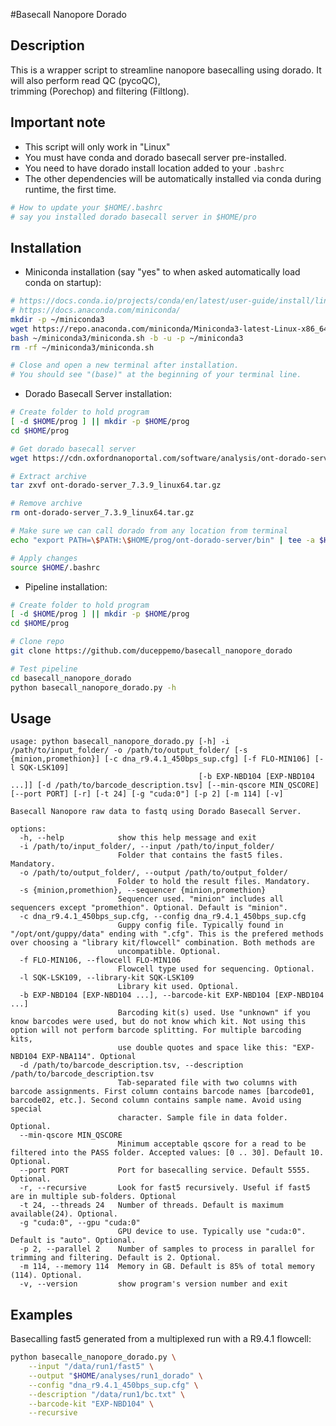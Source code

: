 #Basecall Nanopore Dorado

## Description
This is a wrapper script to streamline nanopore basecalling using dorado. It will also perform read QC (pycoQC), \
trimming (Porechop) and filtering (Filtlong).



## Important note
- This script will only work in "Linux"
- You must have conda and dorado basecall server pre-installed.
- You need to have dorado install location added to your `.bashrc`
- The other dependencies will be automatically installed via conda during runtime, the first time.

```bash
# How to update your $HOME/.bashrc
# say you installed dorado basecall server in $HOME/pro
```

## Installation
- Miniconda installation (say "yes" to when asked automatically load conda on startup):
```bash
# https://docs.conda.io/projects/conda/en/latest/user-guide/install/linux.html
# https://docs.anaconda.com/miniconda/
mkdir -p ~/miniconda3
wget https://repo.anaconda.com/miniconda/Miniconda3-latest-Linux-x86_64.sh -O ~/miniconda3/miniconda.sh
bash ~/miniconda3/miniconda.sh -b -u -p ~/miniconda3
rm -rf ~/miniconda3/miniconda.sh

# Close and open a new terminal after installation.
# You should see "(base)" at the beginning of your terminal line. 
```
- Dorado Basecall Server installation:
```bash
# Create folder to hold program
[ -d $HOME/prog ] || mkdir -p $HOME/prog
cd $HOME/prog

# Get dorado basecall server
wget https://cdn.oxfordnanoportal.com/software/analysis/ont-dorado-server_7.3.9_linux64.tar.gz

# Extract archive
tar zxvf ont-dorado-server_7.3.9_linux64.tar.gz

# Remove archive
rm ont-dorado-server_7.3.9_linux64.tar.gz

# Make sure we can call dorado from any location from terminal
echo "export PATH=\$PATH:\$HOME/prog/ont-dorado-server/bin" | tee -a $HOME/.bashrc

# Apply changes
source $HOME/.bashrc
```
* Pipeline installation:
```bash
# Create folder to hold program
[ -d $HOME/prog ] || mkdir -p $HOME/prog
cd $HOME/prog

# Clone repo
git clone https://github.com/duceppemo/basecall_nanopore_dorado

# Test pipeline
cd basecall_nanopore_dorado
python basecall_nanopore_dorado.py -h
```
## Usage
```commandline
usage: python basecall_nanopore_dorado.py [-h] -i /path/to/input_folder/ -o /path/to/output_folder/ [-s {minion,promethion}] [-c dna_r9.4.1_450bps_sup.cfg] [-f FLO-MIN106] [-l SQK-LSK109]
                                          [-b EXP-NBD104 [EXP-NBD104 ...]] [-d /path/to/barcode_description.tsv] [--min-qscore MIN_QSCORE] [--port PORT] [-r] [-t 24] [-g "cuda:0"] [-p 2] [-m 114] [-v]

Basecall Nanopore raw data to fastq using Dorado Basecall Server.

options:
  -h, --help            show this help message and exit
  -i /path/to/input_folder/, --input /path/to/input_folder/
                        Folder that contains the fast5 files. Mandatory.
  -o /path/to/output_folder/, --output /path/to/output_folder/
                        Folder to hold the result files. Mandatory.
  -s {minion,promethion}, --sequencer {minion,promethion}
                        Sequencer used. "minion" includes all sequencers except "promethion". Optional. Default is "minion".
  -c dna_r9.4.1_450bps_sup.cfg, --config dna_r9.4.1_450bps_sup.cfg
                        Guppy config file. Typically found in "/opt/ont/guppy/data" ending with ".cfg". This is the prefered methods over choosing a "library kit/flowcell" combination. Both methods are
                        uncompatible. Optional.
  -f FLO-MIN106, --flowcell FLO-MIN106
                        Flowcell type used for sequencing. Optional.
  -l SQK-LSK109, --library-kit SQK-LSK109
                        Library kit used. Optional.
  -b EXP-NBD104 [EXP-NBD104 ...], --barcode-kit EXP-NBD104 [EXP-NBD104 ...]
                        Barcoding kit(s) used. Use "unknown" if you know barcodes were used, but do not know which kit. Not using this option will not perform barcode splitting. For multiple barcoding kits,
                        use double quotes and space like this: "EXP-NBD104 EXP-NBA114". Optional
  -d /path/to/barcode_description.tsv, --description /path/to/barcode_description.tsv
                        Tab-separated file with two columns with barcode assignments. First column contains barcode names [barcode01, barcode02, etc.]. Second column contains sample name. Avoid using special
                        character. Sample file in data folder. Optional.
  --min-qscore MIN_QSCORE
                        Minimum acceptable qscore for a read to be filtered into the PASS folder. Accepted values: [0 .. 30]. Default 10. Optional.
  --port PORT           Port for basecalling service. Default 5555. Optional.
  -r, --recursive       Look for fast5 recursively. Useful if fast5 are in multiple sub-folders. Optional
  -t 24, --threads 24   Number of threads. Default is maximum available(24). Optional.
  -g "cuda:0", --gpu "cuda:0"
                        GPU device to use. Typically use "cuda:0". Default is "auto". Optional.
  -p 2, --parallel 2    Number of samples to process in parallel for trimming and filtering. Default is 2. Optional.
  -m 114, --memory 114  Memory in GB. Default is 85% of total memory (114). Optional.
  -v, --version         show program's version number and exit
```

## Examples
Basecalling fast5 generated from a multiplexed run with a R9.4.1 flowcell:
```bash
python basecalle_nanopore_dorado.py \
    --input "/data/run1/fast5" \
    --output "$HOME/analyses/run1_dorado" \
    --config "dna_r9.4.1_450bps_sup.cfg" \
    --description "/data/run1/bc.txt" \
    --barcode-kit "EXP-NBD104" \
    --recursive
```
